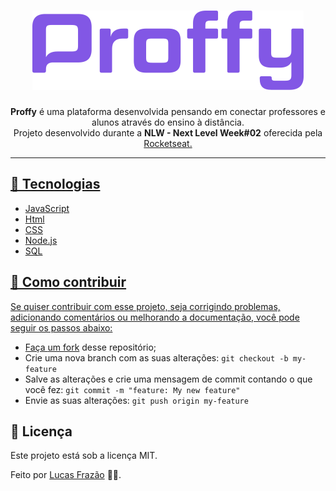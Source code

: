 <h1 align="center">
  <img alt="Logo Proffy" src="/public/images/logo1.png" />
</h1>
 
<p align="center"> <strong>Proffy</strong> é uma plataforma desenvolvida pensando em conectar professores e alunos através do ensino à distância. <br> Projeto desenvolvido durante a <strong>NLW - Next Level Week#02</strong> oferecida pela <a href="https://rocketseat.com.br/" title="Rocketseat">Rocketseat. </p>
 
 ---
## 🚀 Tecnologias
* JavaScript
* Html
* CSS
* Node.js
* SQL

## 🤔 Como contribuir
Se quiser contribuir com esse projeto, seja corrigindo problemas, adicionando comentários ou melhorando a documentação, você pode seguir os passos abaixo:
* Faça [um fork](https://help.github.com/pt/github/getting-started-with-github/fork-a-repo) desse repositório;
* Crie uma nova branch com as suas alterações: `git checkout -b my-feature`
* Salve as alterações e crie uma mensagem de commit contando o que você fez: `git commit -m "feature: My new feature"`
* Envie as suas alterações: `git push origin my-feature`


## 📝 Licença
Este projeto está sob a licença MIT.

Feito por [Lucas Frazão](https://www.linkedin.com/in/lucas-fraz%C3%A3o/) 👋🏻.
